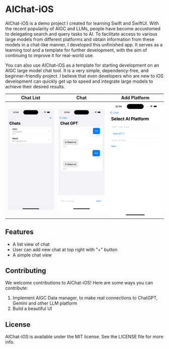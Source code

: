 # AIChat-iOS

AIChat-iOS is a demo project I created for learning Swift and SwiftUI. With the recent popularity of AIGC and LLMs, people have become accustomed to delegating search and query tasks to AI. To facilitate access to various large models from different platforms and obtain information from these models in a chat-like manner, I developed this unfinished app. It serves as a learning tool and a template for further development, with the aim of continuing to improve it for real-world use.

You can also use AIChat-iOS as a template for starting development on an AIGC large model chat tool. It is a very simple, dependency-free, and beginner-friendly project. I believe that even developers who are new to iOS development can quickly get up to speed and integrate large models to achieve their desired results.

 Chat List | Chat | Add Platform 
------|------|-----
![home](eg_home.png)| ![chat](eg_chat.png) | ![add](eg_add.png)

## Features

- A list view of chat
- User can add new chat at top right with "+" button
- A simple chat view

## Contributing

We welcome contributions to AIChat-iOS! Here are some ways you can contribute:

1. Implement AIGC Data manager, to make real connections to ChatGPT, Gemini and other LLM platform
2. Build a beautiful UI

## License

AIChat-iOS is available under the MIT license. See the LICENSE file for more info.


